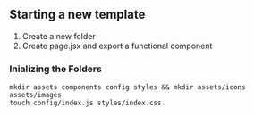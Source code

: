 ## Starting a new template
1. Create a new folder
2. Create page.jsx and export a functional component


### Inializing the Folders
```
mkdir assets components config styles && mkdir assets/icons assets/images
touch config/index.js styles/index.css
```